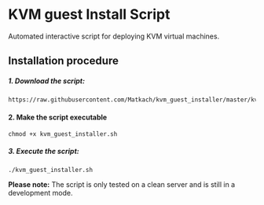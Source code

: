 # KVM guest Install Script

Automated interactive script for deploying KVM virtual machines.

## Installation procedure

##### 1. Download the script:
```
https://raw.githubusercontent.com/Matkach/kvm_guest_installer/master/kvm_guest_installer.sh
```

#### 2. Make the script executable
```
chmod +x kvm_guest_installer.sh
```
##### 3. Execute the script:
```
./kvm_guest_installer.sh
```
<b>Please note:</b> The script is only tested on a clean server and is still in a development mode. 


